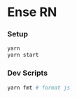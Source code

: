 # Ense RN

### Setup

```bash
yarn
yarn start
```

### Dev Scripts

```bash
yarn fmt # format js
```
